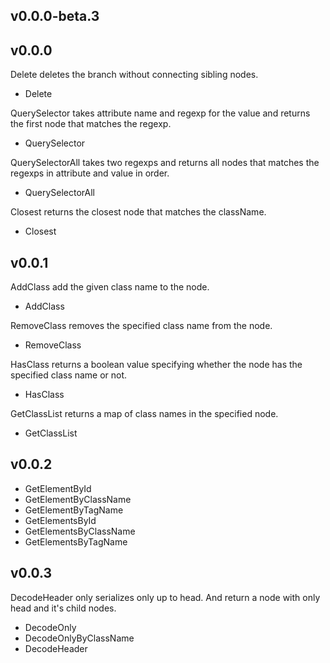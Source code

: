## v0.0.0-beta.3

## v0.0.0
Delete deletes the branch without connecting sibling nodes.
* Delete

QuerySelector takes attribute name and regexp for the value and returns the first node that matches the regexp.  
* QuerySelector

QuerySelectorAll takes two regexps and returns all nodes that matches the regexps in attribute and value in order.
* QuerySelectorAll

Closest returns the closest node that matches the className. 
* Closest

## v0.0.1
AddClass add the given class name to the node.
* AddClass

RemoveClass removes the specified class name from the node.
* RemoveClass

HasClass returns a boolean value specifying whether the node has the specified class name or not.
* HasClass

GetClassList returns a map of class names in the specified node.
* GetClassList

## v0.0.2
* GetElementById
* GetElementByClassName
* GetElementByTagName
* GetElementsById
* GetElementsByClassName
* GetElementsByTagName

## v0.0.3
DecodeHeader only serializes only up to head. And return a node with only head and it's child nodes.
* DecodeOnly
* DecodeOnlyByClassName
* DecodeHeader